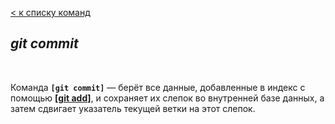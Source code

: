 [< к списку команд](./basic%20commands.md)

## *git commit*

<br/>

Команда **`[git commit]`** — берёт все данные, добавленные в индекс с помощью **[[git add](./add.md)]**, и сохраняет их слепок во внутренней базе данных, а затем сдвигает указатель текущей ветки на этот слепок.